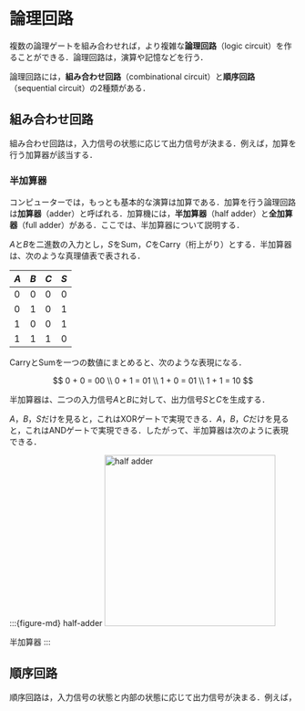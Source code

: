 # 論理回路

複数の論理ゲートを組み合わせれば，より複雑な**論理回路**（logic circuit）を作ることができる．論理回路は，演算や記憶などを行う．

論理回路には，**組み合わせ回路**（combinational circuit）と**順序回路**（sequential circuit）の2種類がある．

## 組み合わせ回路

組み合わせ回路は，入力信号の状態に応じて出力信号が決まる．例えば，加算を行う加算器が該当する．

### 半加算器

コンピューターでは，もっとも基本的な演算は加算である．加算を行う論理回路は**加算器**（adder）と呼ばれる．加算機には，**半加算器**（half adder）と**全加算器**（full adder）がある．ここでは、半加算器について説明する．

$A$と$B$を二進数の入力とし，$S$をSum，$C$をCarry（桁上がり）とする．半加算器は、次のような真理値表で表される．

| $A$ | $B$ | $C$ | $S$ |
| --- | --- | --- | --- |
| 0   | 0   | 0   | 0   |
| 0   | 1   | 0   | 1   |
| 1   | 0   | 0   | 1   |
| 1   | 1   | 1   | 0   |

CarryとSumを一つの数値にまとめると、次のような表現になる．

$$
0 + 0 = 00 \\
0 + 1 = 01 \\
1 + 0 = 01 \\
1 + 1 = 10
$$

半加算器は、二つの入力信号$A$と$B$に対して、出力信号$S$と$C$を生成する．

$A$，$B$，$S$だけを見ると，これはXORゲートで実現できる．$A$，$B$，$C$だけを見ると，これはANDゲートで実現できる．したがって、半加算器は次のように表現できる．

:::{figure-md} half-adder
<img src="https://upload.wikimedia.org/wikipedia/commons/d/d9/Half_Adder.svg" alt="half adder" width="300px">

半加算器
:::

## 順序回路

順序回路は，入力信号の状態と内部の状態に応じて出力信号が決まる．例えば，